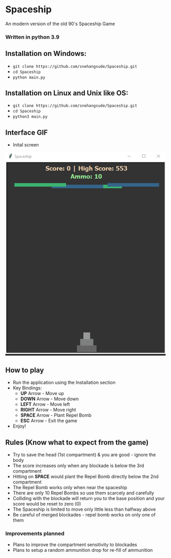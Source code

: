 # Spaceship
An modern version of the old 90's Spaceship Game

### Written in python 3.9 

## Installation on Windows:
* `git clone https://github.com/snehangsude/Spaceship.git`
* `cd Spaceship`
* `python main.py`

## Installation on Linux and Unix like OS:
* `git clone https://github.com/snehangsude/Spaceship.git`
* `cd Spaceship`
* `python3 main.py`

## Interface GIF
* Inital screen
<img src="images/Spaceship.gif">

## How to play

* Run the application using the Installation section
* Key Bindings:
  * <b>UP</b> Arrow - Move up
  * <b>DOWN</b> Arrow - Move down
  * <b>LEFT</b> Arrow - Move left
  * <b>RIGHT</b> Arrow - Move right
  * <b>SPACE</b> Arrow - Plant Repel Bomb
  * <b>ESC</b> Arrow - Exit the game
* Enjoy!

## Rules (Know what to expect from the game)

* Try to save the head (1st compartment) & you are good - ignore the body
* The score increases only when any blockade is below the 3rd compartment
* Hitting on <b>SPACE</b> would plant the Repel Bomb directly below the 2nd compartment
* The Repel Bomb works only when near the spaceship
* There are only 10 Repel Bombs so use them scarcely and carefully
* Colliding with the blockade will return you to the base position and your score would be reset to zero (0)
* The Spaceship is limited to move only little less than halfway above
* Be careful of merged blockades - repel bomb works on only one of them


### Improvements planned

* Plans to improve the compartment sensitivity to blockades
* Plans to setup a random ammunition drop for re-fill of ammunition
